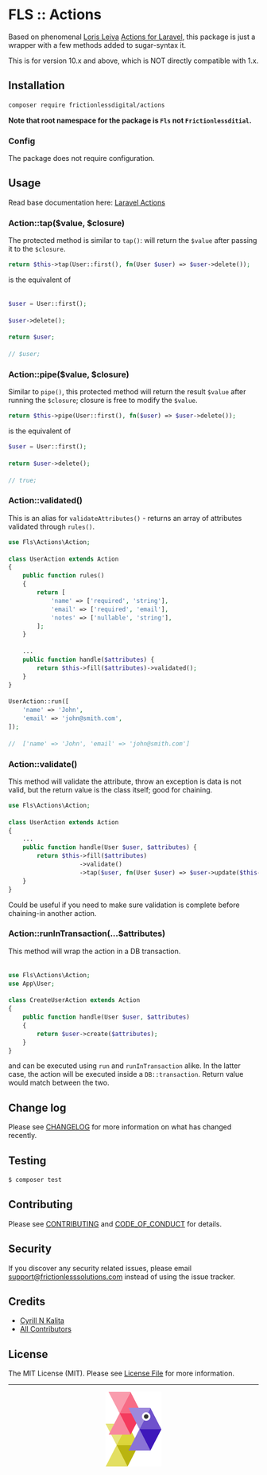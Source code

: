 # FLS :: Actions

Based on phenomenal [Loris Leiva](https://lorisleiva.com/) [Actions for Laravel](https://laravelactions.com/), this package is just a wrapper with a few methods added to sugar-syntax it.

This is for version 10.x and above, which is NOT directly compatible with 1.x. 

## Installation

```bash
composer require frictionlessdigital/actions
```

**Note that root namespace for the package is `Fls` not `Frictionlessditial`.**

### Config

The package does not require configuration.

## Usage

Read base documentation here: [Laravel Actions](https://laravelactions.com/)

### Action::tap($value, $closure)

The protected method is similar to `tap()`: will return the `$value` after passing it to the `$closure`.

```php
return $this->tap(User::first(), fn(User $user) => $user->delete());
```
is the equivalent of
```php

$user = User::first();

$user->delete();

return $user;

// $user;
```

### Action::pipe($value, $closure)

Similar to `pipe()`, this protected method will return the result `$value` after running the `$closure`; closure is free to modify the `$value`.

```php
return $this->pipe(User::first(), fn($user) => $user->delete());
```
is the equivalent of
```php
$user = User::first();

return $user->delete();

// true;
```

### Action::validated()

This is an alias for `validateAttributes()` - returns an array of attributes validated through `rules()`.

```php
use Fls\Actions\Action;

class UserAction extends Action
{
    public function rules()
    {
        return [
            'name' => ['required', 'string'],
            'email' => ['required', 'email'],
            'notes' => ['nullable', 'string'],
        ];
    }

    ...
    public function handle($attributes) {
        return $this->fill($attributes)->validated();
    }
}

UserAction::run([
    'name' => 'John',
    'email' => 'john@smith.com',
]);

//  ['name' => 'John', 'email' => 'john@smith.com']

```

### Action::validate()

This method will validate the attribute, throw an exception is data is not valid, but the return value is the class itself; good for chaining.

```php
use Fls\Actions\Action;

class UserAction extends Action
{
    ...
    public function handle(User $user, $attributes) {
        return $this->fill($attributes)
                    ->validate()
                    ->tap($user, fn(User $user) => $user->update($this->validated()));
    }
}
```

Could be useful if you need to make sure validation is complete before chaining-in another action.

### Action::runInTransaction(...$attributes)

This method will wrap the action in a DB transaction.

```php

use Fls\Actions\Action;
use App\User;

class CreateUserAction extends Action
{
    public function handle(User $user, $attributes) 
    {
        return $user->create($attributes);
    }
}
```

and can be executed using `run` and `runInTransaction` alike. In the latter case, the action will be executed inside a `DB::transaction`. 
Return value would match between the two. 

## Change log

Please see [CHANGELOG](CHANGELOG.md) for more information on what has changed recently.

## Testing

``` bash
$ composer test
```

## Contributing

Please see [CONTRIBUTING](CONTRIBUTING.md) and [CODE_OF_CONDUCT](CODE_OF_CONDUCT.md) for details.

## Security

If you discover any security related issues, please email support@frictionlesssolutions.com instead of using the issue tracker.

## Credits

- [Cyrill N Kalita][link-author]
- [All Contributors][link-contributors]

## License

The MIT License (MIT). Please see [License File](LICENSE.md) for more information.

[link-author]: https://github.com/nickfls
[link-contributors]: ../../contributors

___

<p align="center"><a href="http://frictionlesssolutions.com" title="Fricitonless Solutions Inc."><img src="./resources/docs/gramma.png"></a></p>
